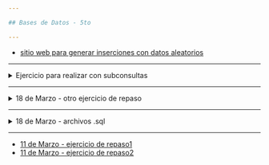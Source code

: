 ```yaml
---

## Bases de Datos - 5to

---
```

- [sitio web para generar inserciones con datos aleatorios](https://www.mockaroo.com/)
----

<details>
  <summary> Ejercicio para realizar con subconsultas </summary>
  Base de datos: Administración 

Importar la base de datos administración y ejecutar las consultas sql apropiadas para responder a las siguientes preguntas: 

1) Listar para el cliente nro. 1 todos los pedidos realizados, indicando: el id, descripción, fecha de compra y fecha de entrega del pedido y los códigos de productos incluidos en el pedido.

2) Listar todos los pedidos de todos los clientes, indicando id cliente, nombre y apellido, id pedido y descripción de pedido.

3) Listar el detalle de los pedidos de los clientes. Incluir los siguientes datos en el listado: 
Del cliente: id, nombre, apellido.
Del pedido: id, descripción
Detalle del pedido: código de producto y cantidad.

4) Listar los clientes que aún no hayan realizado pedidos

5) Clientes que no hayan hecho pedidos (mediante una subconsulta)

6) Listar el detalle de los pedidos cuyo descuento haya sido del 5%

7) Listar el/los pedidos con mayor descuento realizado

8) Listar el/los pedidos con menor descuento realizado

9) Listar los clientes que hayan realizado pedidos

10) Listar cuantos tipos de articulos se realizan por pedido

11) Listar los pedidos que que tengan mas de 3 articulos por pedido

12) Listar la cantidad de días desde la fecha de compra hasta la fecha de entrega por c/u de los pedidos

13) Listar los clientes con mas de 10 años de antigüedad

14) Listar para cada pedido el valor total de la compra

15) Listar los pedidos cuyo monto supere los $ 3500

16) Listar la cantidad de productos vendidos por codigo de producto

17) Listar el/los codigos de producto de mayor valor

18) Teniendo en cuenta el siguiente ejemplo:

|Nro de pedido	| Codigo de producto |	Cantidad |
|---------------|--------------------|-----------|
|1	| 1 |	2 |
|   |	5	| 5 |
|   |	7 |	3 |

El pedido nro 1 esta compuesto por 3 tipos de artículos diferentes y por 10 unidades en total teniendo en cuenta todos los productos. 

Realice dos queries: 

a)	En uno muestre la máxima, minima y promedio de unidades incluidas en un pedido. 
b)	En el otro la cantidad máxima, minima y promedio de tipos de producto diferentes incluidos en un pedido. 

19) Liste los nombres de los clientes que hayan realizado una compra por un valor total mayor a $3.000 

  
</details>

----
<details>
  <summary> 18 de Marzo - otro ejercicio de repaso </summary>
  
   - [DER y enunciado](https://github.com/nadianoe/nadianoe.github.io/blob/master/bd5to2022/ejercicio18deMarzo.pdf)
</details>

----

<details>
  <summary> 18 de Marzo - archivos .sql </summary>
  
  - Descargar los scripts de la [siguiente carpeta](https://github.com/nadianoe/nadianoe.github.io/tree/master/bd5to2022)
    - pedidos.sql
    - detallespedidos.sql
    - clientes.sql
    - productos.sql
  - EJecutarlos y probar las soluciones propuestas para los ejercicios realizados la clase pasada.
</details>

----
- [11 de Marzo - ejercicio de repaso1](https://github.com/nadianoe/nadianoe.github.io/blob/master/bd5to2022/ejercicioSQL.pdf)
- [11 de Marzo - ejercicio de repaso2](https://github.com/nadianoe/nadianoe.github.io/blob/master/bd5to2022/ejercicios_parte2_11deMarzo.pdf)
